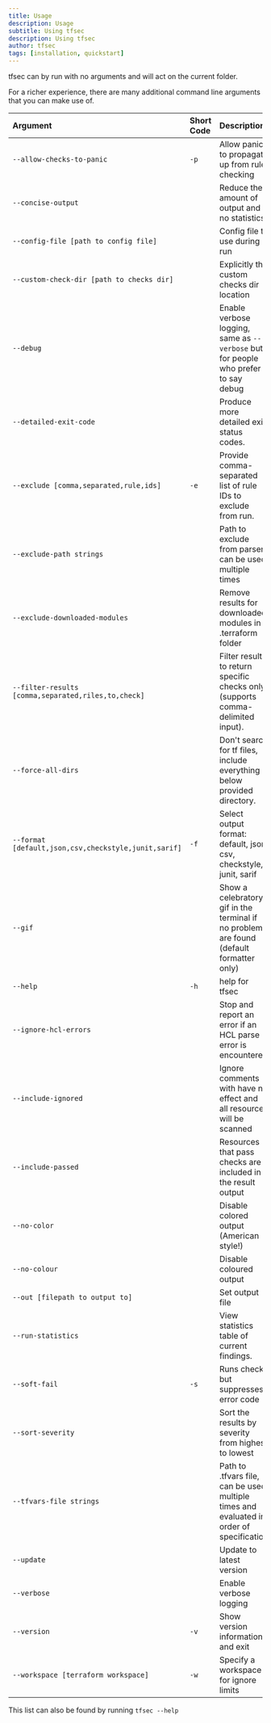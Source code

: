 ```yaml
---
title: Usage
description: Usage
subtitle: Using tfsec
description: Using tfsec
author: tfsec
tags: [installation, quickstart]
---
```


tfsec can by run with no arguments and will act on the current folder. 

For a richer experience, there are many additional command line arguments that you can make use of.


| Argument                                              | Short Code | Description                                                                              |
| :---------------------------------------------------- | :--------- | :--------------------------------------------------------------------------------------- |
| `--allow-checks-to-panic`                             | `-p`       | Allow panics to propagate up from rule checking                                          |
| `--concise-output`                                    |            | Reduce the amount of output and no statistics                                            |
| `--config-file [path to config file]`                 |            | Config file to use during run                                                            |
| `--custom-check-dir [path to checks dir]`             |            | Explicitly the custom checks dir location                                                |
| `--debug`                                             |            | Enable verbose logging, same as `--verbose` but for people who prefer to say debug       |
| `--detailed-exit-code`                                |            | Produce more detailed exit status codes.                                                 |
| `--exclude [comma,separated,rule,ids]`                | `-e`       | Provide comma-separated list of rule IDs to exclude from run.                            |
| `--exclude-path strings`                              |            | Path to exclude from parser, can be used multiple times                                  |
| `--exclude-downloaded-modules`                        |            | Remove results for downloaded modules in .terraform folder                               |
| `--filter-results [comma,separated,riles,to,check]`   |            | Filter results to return specific checks only (supports comma-delimited input).          |
| `--force-all-dirs`                                    |            | Don't search for tf files, include everything below provided directory.                  |
| `--format [default,json,csv,checkstyle,junit,sarif] ` | `-f`       | Select output format: default, json, csv, checkstyle, junit, sarif                       |
| `--gif`                                               |            | Show a celebratory gif in the terminal if no problems are found (default formatter only) |
| `--help`                                              | `-h`       | help for tfsec                                                                           |
| `--ignore-hcl-errors`                                 |            | Stop and report an error if an HCL parse error is encountered                            |
| `--include-ignored`                                   |            | Ignore comments with have no effect and all resources will be scanned                    |
| `--include-passed`                                    |            | Resources that pass checks are included in the result output                             |
| `--no-color`                                          |            | Disable colored output (American style!)                                                 |
| `--no-colour`                                         |            | Disable coloured output                                                                  |
| `--out [filepath to output to]`                       |            | Set output file                                                                          |
| `--run-statistics`                                    |            | View statistics table of current findings.                                               |
| `--soft-fail`                                         | `-s`       | Runs checks but suppresses error code                                                    |
| `--sort-severity`                                     |            | Sort the results by severity from highest to lowest                                      |
| `--tfvars-file strings`                               |            | Path to .tfvars file, can be used multiple times and evaluated in order of specification |
| `--update`                                            |            | Update to latest version                                                                 |
| `--verbose`                                           |            | Enable verbose logging                                                                   |
| `--version`                                           | `-v`       | Show version information and exit                                                        |
| `--workspace [terraform workspace]`                   | `-w`       | Specify a workspace for ignore limits                                                    |

This list can also be found by running `tfsec --help`
